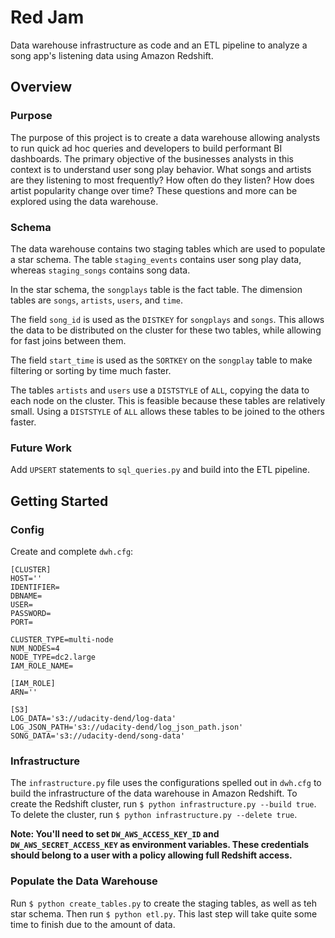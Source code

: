 # Red Jam
Data warehouse infrastructure as code and an ETL pipeline to analyze a song app's listening data using Amazon Redshift.

## Overview
### Purpose
The purpose of this project is to create a data warehouse allowing analysts to run quick ad hoc queries and developers to build performant BI dashboards. The primary objective of the businesses analysts in this context is to understand user song play behavior. What songs and artists are they listening to most frequently? How often do they listen? How does artist popularity change over time? These questions and more can be explored using the data warehouse.
### Schema
The data warehouse contains two staging tables which are used to populate a star schema. The table `staging_events` contains user song play data, whereas `staging_songs` contains song data.

In the star schema, the `songplays` table is the fact table. The dimension tables are `songs`, `artists`, `users`, and `time`.

The field `song_id` is used as the `DISTKEY` for `songplays` and `songs`.  This allows the data to be distributed on the cluster for these two tables, while allowing for fast joins between them.  

The field `start_time` is used as the `SORTKEY` on the `songplay` table to make filtering or sorting by time much faster.

The tables `artists` and `users` use a `DISTSTYLE` of `ALL`, copying the data to each node on the cluster. This is feasible because these tables are relatively small. Using a `DISTSTYLE` of `ALL` allows these tables to be joined to the others faster.
### Future Work
Add `UPSERT` statements to `sql_queries.py` and build into the ETL pipeline.

## Getting Started

### Config
Create and complete `dwh.cfg`:
```
[CLUSTER]
HOST=''
IDENTIFIER=
DBNAME=
USER=
PASSWORD=
PORT=

CLUSTER_TYPE=multi-node
NUM_NODES=4
NODE_TYPE=dc2.large
IAM_ROLE_NAME=

[IAM_ROLE]
ARN=''

[S3]
LOG_DATA='s3://udacity-dend/log-data'
LOG_JSON_PATH='s3://udacity-dend/log_json_path.json'
SONG_DATA='s3://udacity-dend/song-data'
```


### Infrastructure
The `infrastructure.py` file uses the configurations spelled out in `dwh.cfg` to build the infrastructure of the data warehouse in Amazon Redshift. To create the Redshift cluster, run `$ python infrastructure.py --build true`. To delete the cluster, run `$ python infrastructure.py --delete true`.

**Note: You'll need to set `DW_AWS_ACCESS_KEY_ID` and `DW_AWS_SECRET_ACCESS_KEY` as environment variables.  These credentials should belong to a user with a policy allowing full Redshift access.**

### Populate the Data Warehouse
Run `$ python create_tables.py` to create the staging tables, as well as teh star schema. Then run `$ python etl.py`.  This last step will take quite some time to finish due to the amount of data.
